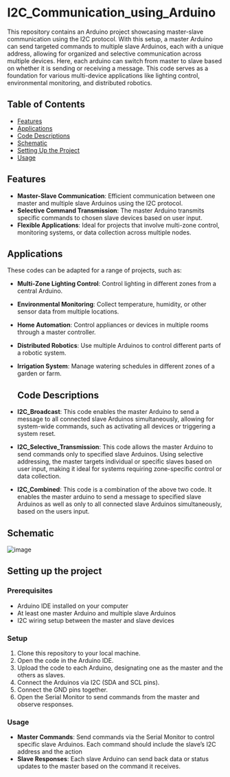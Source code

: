 # I2C_Communication_using_Arduino

This repository contains an Arduino project showcasing master-slave communication using the I2C protocol. With this setup, a master Arduino can send targeted commands to multiple slave Arduinos, each with a unique address, allowing for organized and selective communication across multiple devices. Here, each arduino can switch from master to slave based on whether it is sending or receiving a message. This code serves as a foundation for various multi-device applications like lighting control, environmental monitoring, and distributed robotics.

## Table of Contents

- [Features](#features)
- [Applications](#applications)
- [Code Descriptions](#code-descriptions)
- [Schematic](#schematic)
- [Setting Up the Project](#setting-up-the-project)
- [Usage](#usage)

## Features

- **Master-Slave Communication**: Efficient communication between one master and multiple slave Arduinos using the I2C protocol.
- **Selective Command Transmission**: The master Arduino transmits specific commands to chosen slave devices based on user input.
- **Flexible Applications**: Ideal for projects that involve multi-zone control, monitoring systems, or data collection across multiple nodes.

## Applications

These codes can be adapted for a range of projects, such as:
- **Multi-Zone Lighting Control**: Control lighting in different zones from a central Arduino.
- **Environmental Monitoring**: Collect temperature, humidity, or other sensor data from multiple locations.
- **Home Automation**: Control appliances or devices in multiple rooms through a master controller.
- **Distributed Robotics**: Use multiple Arduinos to control different parts of a robotic system.
- **Irrigation System**: Manage watering schedules in different zones of a garden or farm.

  ## Code Descriptions

- **I2C_Broadcast**: This code enables the master Arduino to send a message to all connected slave Arduinos simultaneously, allowing for system-wide commands, such as activating all devices or triggering a system reset.
  
- **I2C_Selective_Transmission**: This code allows the master Arduino to send commands only to specified slave Arduinos. Using selective addressing, the master targets individual or specific slaves based on user input, making it ideal for systems requiring zone-specific control or data collection.
  
-  **I2C_Combined**: This code is a combination of the above two code. It enables the master arduino to send a message to specified slave Arduinos as well as only to all connected slave Arduinos simultaneously, based on the users input.

## Schematic
![image](https://github.com/user-attachments/assets/ff77d04a-b6a3-4fe1-b8b6-5358f5cf5f2e)

## Setting up the project

### Prerequisites

- Arduino IDE installed on your computer
- At least one master Arduino and multiple slave Arduinos
- I2C wiring setup between the master and slave devices

### Setup

1. Clone this repository to your local machine.
2. Open the code in the Arduino IDE.
3. Upload the code to each Arduino, designating one as the master and the others as slaves.
4. Connect the Arduinos via I2C (SDA and SCL pins).
5. Connect the GND pins together.
6. Open the Serial Monitor to send commands from the master and observe responses.


### Usage

- **Master Commands**: Send commands via the Serial Monitor to control specific slave Arduinos. Each command should include the slave’s I2C address and the action
- **Slave Responses**: Each slave Arduino can send back data or status updates to the master based on the command it receives.
  

